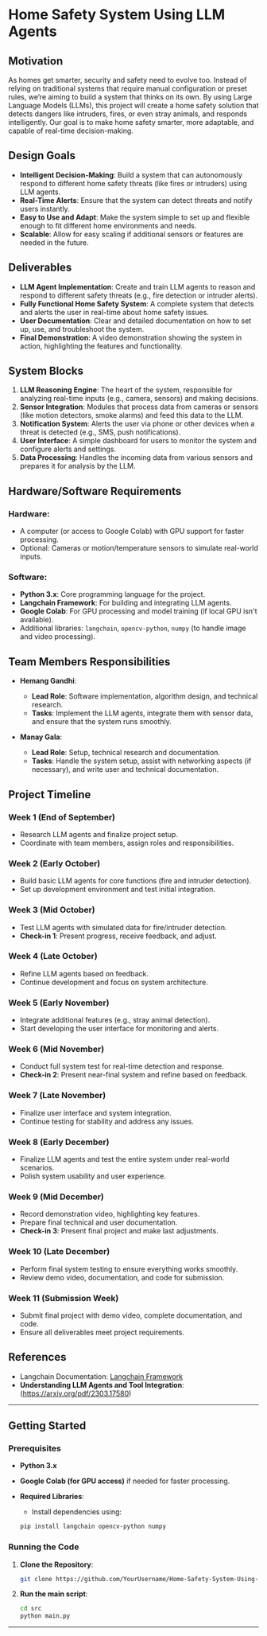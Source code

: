 # Home Safety System Using LLM Agents

## Motivation
As homes get smarter, security and safety need to evolve too. Instead of relying on traditional systems that require manual configuration or preset rules, we’re aiming to build a system that thinks on its own. By using Large Language Models (LLMs), this project will create a home safety solution that detects dangers like intruders, fires, or even stray animals, and responds intelligently. Our goal is to make home safety smarter, more adaptable, and capable of real-time decision-making.

## Design Goals
- **Intelligent Decision-Making**: Build a system that can autonomously respond to different home safety threats (like fires or intruders) using LLM agents.
- **Real-Time Alerts**: Ensure that the system can detect threats and notify users instantly.
- **Easy to Use and Adapt**: Make the system simple to set up and flexible enough to fit different home environments and needs.
- **Scalable**: Allow for easy scaling if additional sensors or features are needed in the future.

## Deliverables
- **LLM Agent Implementation**: Create and train LLM agents to reason and respond to different safety threats (e.g., fire detection or intruder alerts).
- **Fully Functional Home Safety System**: A complete system that detects and alerts the user in real-time about home safety issues.
- **User Documentation**: Clear and detailed documentation on how to set up, use, and troubleshoot the system.
- **Final Demonstration**: A video demonstration showing the system in action, highlighting the features and functionality.

## System Blocks
1. **LLM Reasoning Engine**: The heart of the system, responsible for analyzing real-time inputs (e.g., camera, sensors) and making decisions.
2. **Sensor Integration**: Modules that process data from cameras or sensors (like motion detectors, smoke alarms) and feed this data to the LLM.
3. **Notification System**: Alerts the user via phone or other devices when a threat is detected (e.g., SMS, push notifications).
4. **User Interface**: A simple dashboard for users to monitor the system and configure alerts and settings.
5. **Data Processing**: Handles the incoming data from various sensors and prepares it for analysis by the LLM.

## Hardware/Software Requirements
### Hardware:
- A computer (or access to Google Colab) with GPU support for faster processing.
- Optional: Cameras or motion/temperature sensors to simulate real-world inputs.

### Software:
- **Python 3.x**: Core programming language for the project.
- **Langchain Framework**: For building and integrating LLM agents.
- **Google Colab**: For GPU processing and model training (if local GPU isn't available).
- Additional libraries: `langchain`, `opencv-python`, `numpy` (to handle image and video processing).

## Team Members Responsibilities
- **Hemang Gandhi**:
  - **Lead Role**: Software implementation, algorithm design, and technical research.
  - **Tasks**: Implement the LLM agents, integrate them with sensor data, and ensure that the system runs smoothly.
  
- **Manay Gala**:
  - **Lead Role**: Setup, technical research and documentation.
  - **Tasks**: Handle the system setup, assist with networking aspects (if necessary), and write user and technical documentation.

## Project Timeline

### Week 1 (End of September)
- Research LLM agents and finalize project setup.
- Coordinate with team members, assign roles and responsibilities.

### Week 2 (Early October)
- Build basic LLM agents for core functions (fire and intruder detection).
- Set up development environment and test initial integration.

### Week 3 (Mid October)
- Test LLM agents with simulated data for fire/intruder detection.
- **Check-in 1**: Present progress, receive feedback, and adjust.

### Week 4 (Late October)
- Refine LLM agents based on feedback.
- Continue development and focus on system architecture.

### Week 5 (Early November)
- Integrate additional features (e.g., stray animal detection).
- Start developing the user interface for monitoring and alerts.

### Week 6 (Mid November)
- Conduct full system test for real-time detection and response.
- **Check-in 2**: Present near-final system and refine based on feedback.

### Week 7 (Late November)
- Finalize user interface and system integration.
- Continue testing for stability and address any issues.

### Week 8 (Early December)
- Finalize LLM agents and test the entire system under real-world scenarios.
- Polish system usability and user experience.

### Week 9 (Mid December)
- Record demonstration video, highlighting key features.
- Prepare final technical and user documentation.
- **Check-in 3**: Present final project and make last adjustments.

### Week 10 (Late December)
- Perform final system testing to ensure everything works smoothly.
- Review demo video, documentation, and code for submission.

### Week 11 (Submission Week)
- Submit final project with demo video, complete documentation, and code.
- Ensure all deliverables meet project requirements.

## References
- Langchain Documentation: [Langchain Framework](https://www.deeplearning.ai/short-courses/functions-tools-agents-langchain/)
- **Understanding LLM Agents and Tool Integration**: (https://arxiv.org/pdf/2303.17580)


---

## Getting Started

### Prerequisites
- **Python 3.x**
- **Google Colab (for GPU access)** if needed for faster processing.
- **Required Libraries**:
    - Install dependencies using:
    
    ```bash
    pip install langchain opencv-python numpy
    ```

### Running the Code
1. **Clone the Repository**:
    ```bash
    git clone https://github.com/YourUsername/Home-Safety-System-Using-LLM-Agents.git
    ```
2. **Run the main script**:
    ```bash
    cd src
    python main.py
    ```

---


